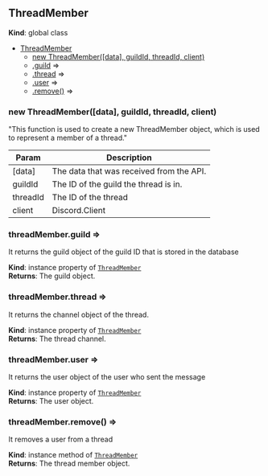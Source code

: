 <a name="ThreadMember"></a>

## ThreadMember
**Kind**: global class  

* [ThreadMember](#ThreadMember)
    * [new ThreadMember([data], guildId, threadId, client)](#new_ThreadMember_new)
    * [.guild](#ThreadMember+guild) ⇒
    * [.thread](#ThreadMember+thread) ⇒
    * [.user](#ThreadMember+user) ⇒
    * [.remove()](#ThreadMember+remove) ⇒

<a name="new_ThreadMember_new"></a>

### new ThreadMember([data], guildId, threadId, client)
"This function is used to create a new ThreadMember object, which is used to represent a member ofa thread."


| Param | Description |
| --- | --- |
| [data] | The data that was received from the API. |
| guildId | The ID of the guild the thread is in. |
| threadId | The ID of the thread |
| client | Discord.Client |

<a name="ThreadMember+guild"></a>

### threadMember.guild ⇒
It returns the guild object of the guild ID that is stored in the database

**Kind**: instance property of [<code>ThreadMember</code>](#ThreadMember)  
**Returns**: The guild object.  
<a name="ThreadMember+thread"></a>

### threadMember.thread ⇒
It returns the channel object of the thread.

**Kind**: instance property of [<code>ThreadMember</code>](#ThreadMember)  
**Returns**: The thread channel.  
<a name="ThreadMember+user"></a>

### threadMember.user ⇒
It returns the user object of the user who sent the message

**Kind**: instance property of [<code>ThreadMember</code>](#ThreadMember)  
**Returns**: The user object.  
<a name="ThreadMember+remove"></a>

### threadMember.remove() ⇒
It removes a user from a thread

**Kind**: instance method of [<code>ThreadMember</code>](#ThreadMember)  
**Returns**: The thread member object.  
